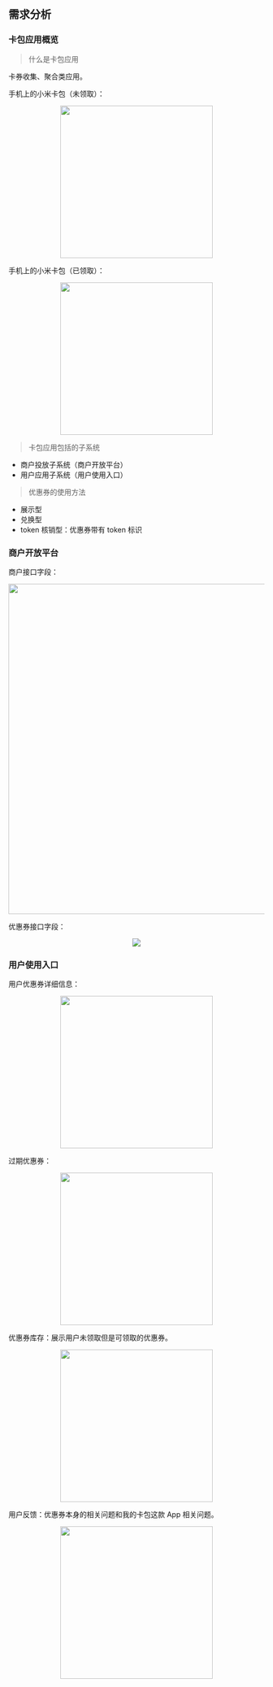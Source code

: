 ## 需求分析

### 卡包应用概览

> 什么是卡包应用

卡券收集、聚合类应用。

手机上的小米卡包（未领取）：

<div align="center"><img src="https://gitee.com/duhouan/ImagePro/raw/master/mcard/m_1.png" width="300px"/></div>

手机上的小米卡包（已领取）：

<div align="center"><img src="https://gitee.com/duhouan/ImagePro/raw/master/mcard/m_2.png" width="300px"/></div>

> 卡包应用包括的子系统

- 商户投放子系统（商户开放平台）
- 用户应用子系统（用户使用入口）

> 优惠券的使用方法

- 展示型
- 兑换型
- token 核销型：优惠券带有 token 标识

### 商户开放平台

商户接口字段：

<div align="center"><img src="https://gitee.com/duhouan/ImagePro/raw/master/mcard/m_3.png" width="650px"/></div>

优惠券接口字段：

<div align="center"><img src="https://gitee.com/duhouan/ImagePro/raw/master/mcard/m_4.png"/></div>

### 用户使用入口

用户优惠券详细信息：

<div align="center"><img src="https://gitee.com/duhouan/ImagePro/raw/master/mcard/m_5.png" width="300px"/></div>

过期优惠券：

<div align="center"><img src="https://gitee.com/duhouan/ImagePro/raw/master/mcard/m_6.png" width="300px"/></div>

优惠券库存：展示用户未领取但是可领取的优惠券。

<div align="center"><img src="https://gitee.com/duhouan/ImagePro/raw/master/mcard/m_1.png" width="300px"/></div>

用户反馈：优惠券本身的相关问题和我的卡包这款 App 相关问题。

<div align="center"><img src="https://gitee.com/duhouan/ImagePro/raw/master/mcard/m_7.png" width="300px"/></div>